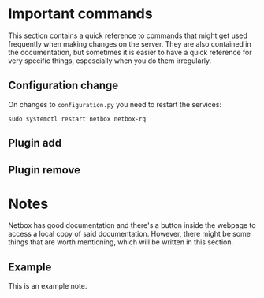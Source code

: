 # Important commands

This section contains a quick reference to commands that might get used frequently when making changes on the server.
They are also contained in the documentation, but sometimes it is easier to have a quick reference for very specific things, espescially when you do them irregularly.

## Configuration change
On changes to `configuration.py` you need to restart the services:
```
sudo systemctl restart netbox netbox-rq
```

## Plugin add

## Plugin remove

# Notes

Netbox has good documentation and there's a button inside the webpage to access a local copy of said documentation.
However, there might be some things that are worth mentioning, which will be written in this section.

## Example

This is an example note.

